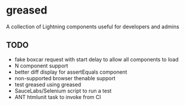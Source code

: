 # greased
A collection of Lightning components useful for developers and admins

## TODO

* fake boxcar request with start delay to allow all components to load
* N component support
* better diff display for assertEquals component
* non-supported browser thenable support
* test greased using greased
* SauceLabs/Selenium script to run a test
* ANT htmlunit task to invoke from CI
